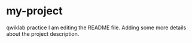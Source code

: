 # my-project
qwiklab practice
I am editing the README file. Adding some more details about the project description.
